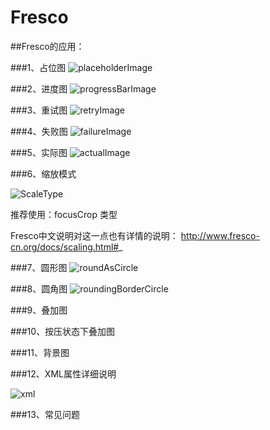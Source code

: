 # Fresco
##Fresco的应用：

###1、占位图
![placeholderImage](https://github.com/scp504677840/Fresco/blob/master/demonstration%20figure/placeholderImage.png)

###2、进度图
![progressBarImage](https://github.com/scp504677840/Fresco/blob/master/demonstration%20figure/progressBarImage.gif)

###3、重试图
![retryImage](https://github.com/scp504677840/Fresco/blob/master/demonstration%20figure/retryImage.gif)

###4、失败图
![failureImage](https://github.com/scp504677840/Fresco/blob/master/demonstration%20figure/failureImage.gif)

###5、实际图
![actualImage](https://github.com/scp504677840/Fresco/blob/master/demonstration%20figure/actualImage.png)

###6、缩放模式

![ScaleType](https://github.com/scp504677840/Fresco/blob/master/demonstration%20figure/ScaleType.png)	
	
推荐使用：focusCrop 类型

Fresco中文说明对这一点也有详情的说明： http://www.fresco-cn.org/docs/scaling.html#_

###7、圆形图
![roundAsCircle](https://github.com/scp504677840/Fresco/blob/master/demonstration%20figure/roundAsCircle.gif)

###8、圆角图
![roundingBorderCircle](https://github.com/scp504677840/Fresco/blob/master/demonstration%20figure/roundingBorderCircle.gif)

###9、叠加图 

###10、按压状态下叠加图 

###11、背景图

###12、XML属性详细说明

![xml](https://github.com/scp504677840/Fresco/blob/master/demonstration%20figure/xml.png)

###13、常见问题
